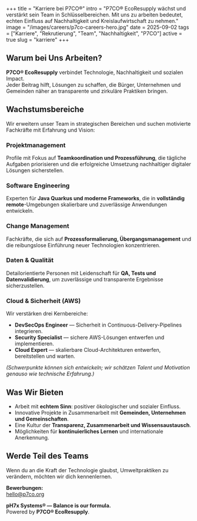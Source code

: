 +++
title = "Karriere bei P7CO®"
intro = "P7CO® EcoResupply wächst und verstärkt sein Team in Schlüsselbereichen. Mit uns zu arbeiten bedeutet, echten Einfluss auf Nachhaltigkeit und Kreislaufwirtschaft zu nehmen."
image = "/images/careers/p7co-careers-hero.jpg"
date = 2025-09-02
tags = ["Karriere", "Rekrutierung", "Team", "Nachhaltigkeit", "P7CO"]
active = true
slug = "karriere"
+++

## Warum bei Uns Arbeiten?
**P7CO® EcoResupply** verbindet Technologie, Nachhaltigkeit und sozialen Impact.  
Jeder Beitrag hilft, Lösungen zu schaffen, die Bürger, Unternehmen und Gemeinden näher an transparente und zirkuläre Praktiken bringen.  

## Wachstumsbereiche
Wir erweitern unser Team in strategischen Bereichen und suchen motivierte Fachkräfte mit Erfahrung und Vision:

### Projektmanagement
Profile mit Fokus auf **Teamkoordination und Prozessführung**, die tägliche Aufgaben priorisieren und die erfolgreiche Umsetzung nachhaltiger digitaler Lösungen sicherstellen.

### Software Engineering
Experten für **Java Quarkus und moderne Frameworks**, die in **vollständig remote**-Umgebungen skalierbare und zuverlässige Anwendungen entwickeln.

### Change Management
Fachkräfte, die sich auf **Prozessformalierung, Übergangsmanagement** und die reibungslose Einführung neuer Technologien konzentrieren.

### Daten & Qualität
Detailorientierte Personen mit Leidenschaft für **QA, Tests und Datenvalidierung**, um zuverlässige und transparente Ergebnisse sicherzustellen.

### Cloud & Sicherheit (AWS)
Wir verstärken drei Kernbereiche:  
- **DevSecOps Engineer** — Sicherheit in Continuous-Delivery-Pipelines integrieren.  
- **Security Specialist** — sichere AWS-Lösungen entwerfen und implementieren.  
- **Cloud Expert** — skalierbare Cloud-Architekturen entwerfen, bereitstellen und warten.  

*(Schwerpunkte können sich entwickeln; wir schätzen Talent und Motivation genauso wie technische Erfahrung.)*

## Was Wir Bieten
- Arbeit mit **echtem Sinn**: positiver ökologischer und sozialer Einfluss.  
- Innovative Projekte in Zusammenarbeit mit **Gemeinden, Unternehmen und Gemeinschaften**.  
- Eine Kultur der **Transparenz, Zusammenarbeit und Wissensaustausch**.  
- Möglichkeiten für **kontinuierliches Lernen** und internationale Anerkennung.  

## Werde Teil des Teams
Wenn du an die Kraft der Technologie glaubst, Umweltpraktiken zu verändern, möchten wir dich kennenlernen.  

**Bewerbungen:**  
[hello@p7co.org](mailto:hello@p7co.org)  

**pH7x Systems® — Balance is our formula.**  
Powered by **P7CO® EcoResupply**.  
